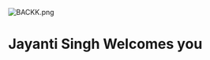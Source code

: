 

![BACKK.png](https://drive.google.com/file/d/1A7HYWe7awxao7z-KSBSHXSyKC14G55wO/view?usp=sharing)


# Jayanti Singh Welcomes you 

<!--
**JayantiSingh/JayantiSingh** is a ✨ _special_ ✨ repository because its `README.md` (this file) appears on your GitHub profile.

Jayanti Singh is an undergraduate student at Raksha Shakti University, Gandhinagar pursuing Computer Science Engineering with specialization in Cyber Security.Being interested in security aspect of technologies she widely explores tools for cyber forensics.Meanwhile she experiments with web development in HTML, CSS & Bootstrap.As visuals are the best way to deliver contents,she widely uses Tableau for Data Visualizations & Inkscape for Graphics.The language she prefer for coding is python simply because of it's wide accessibility .She use it to ladder up her understanding of machine learning and data science algorithms and applications . With a curiosity to learn more about quantum computing applications she is undertaking research in Quantum Computing enhanced Machine Learning.She is currently working with Full Stack Quantum Computation, a community driven open source education resource website that aim to provide free resources to the universal quantum education community.

The Full Stack Quantum Computation has a Discord server open to all people interested in quantum universal education (PIQUE). In other words, we are an international online group of people passionate about community-driven open-source, universal quantum education! We give you the warmest welcome at our join link https://discord.gg/NDm9e9W 



> 📫 You can reach her at 

[![Linkedin](https://image.flaticon.com/icons/svg/174/174857.svg)][1]
[1](https://www.linkedin.com/in/jayanti-singh-ab6b65179/)





